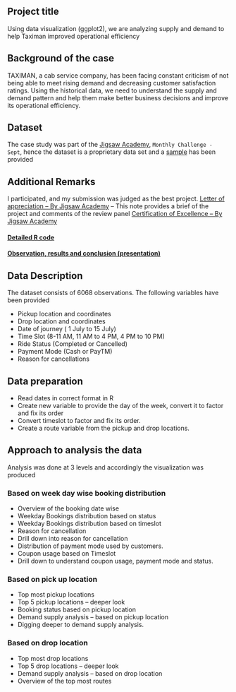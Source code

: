 ## Project title 
Using data visualization (ggplot2), we are analyzing supply and demand to help Taximan improved operational efficiency
## Background of the case 
TAXIMAN, a cab service company, has been facing constant criticism of not being able to meet rising demand and decreasing customer satisfaction ratings. 
Using the historical data, we need to understand the supply and demand pattern and help them make better business decisions and improve its operational efficiency. 
## Dataset 
The case study was part of the [Jigsaw Academy]( https://www.jigsawacademy.com/),   `Monthly Challenge - Sept`, hence the dataset is a proprietary data set and a [sample](https://github.com/Vicky-Crasto/Data-visualization-ggplot2-project/blob/master/Sample%20Data%20set_taximan.csv) has been provided
## Additional Remarks
I participated, and my submission was judged as the best project.
[Letter of appreciation – By Jigsaw Academy](https://github.com/Vicky-Crasto/Data-visualization-ggplot2-project/blob/master/Letter_of_Appreciation_Taximan.pdf) – This note provides a brief of the project and comments of the review panel
[Certification of Excellence – By Jigsaw Academy](https://github.com/Vicky-Crasto/Data-visualization-ggplot2-project/blob/master/Certification%20of%20Excellence_Taximan.pdf)
#### [Detailed R code](https://github.com/Vicky-Crasto/Data-visualization-ggplot2-project/blob/master/R%20code%20.md)
#### [Observation, results and conclusion (presentation)]( https://github.com/Vicky-Crasto/Data-visualization-ggplot2-project/blob/master/Obseravtions%2C%20results%20and%20conclusions.pdf)

## Data Description
The dataset consists of 6068 observations. 
The following variables have been provided
- Pickup location and coordinates
- Drop location and coordinates 
- Date of journey ( 1 July to 15 July)
- Time Slot (8-11 AM, 11 AM to 4 PM, 4 PM to 10 PM)
- Ride Status (Completed or Cancelled)
- Payment Mode (Cash or PayTM)
- Reason for cancellations

## Data preparation 
- Read dates in correct format in R
- Create new variable to provide the day of the week, convert it to factor and fix its order
- Convert timeslot to factor and fix its order.
- Create a route variable from the pickup and drop locations.

## Approach to analysis the data
Analysis was done at 3 levels and accordingly the visualization was produced
### Based on week day wise booking distribution
- Overview of the booking date wise
- Weekday Bookings distribution based on status
- Weekday Bookings distribution based on timeslot
- Reason for cancellation
- Drill down into reason for cancellation
- Distribution of payment mode used by customers.
- Coupon usage based on Timeslot
- Drill down to understand coupon usage, payment mode and status.

### Based on pick up location
- Top most pickup locations 
- Top 5 pickup locations – deeper look
- Booking status based on pickup location
- Demand supply analysis – based on pickup location
- Digging deeper to demand supply analysis.

### Based on drop location
- Top most drop locations 
- Top 5 drop locations – deeper look
- Demand supply analysis – based on drop location
- Overview of the top most routes




